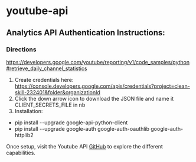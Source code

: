 # youtube-api

## Analytics API Authentication Instructions:

### Directions
https://developers.google.com/youtube/reporting/v1/code_samples/python#retrieve_daily_channel_statistics

1. Create credentials here: https://console.developers.google.com/apis/credentials?project=clean-skill-232401&folder&organizationId
2. Click the down arrow icon to download the JSON file and name it CLIENT_SECRETS_FILE in nb
3. Installation:
  - pip install --upgrade google-api-python-client
  - pip install --upgrade google-auth google-auth-oauthlib google-auth-httplib2

Once setup, visit the Youtube API [GitHub](https://github.com/youtube/api-samples/tree/master/python) to explore the different capabilities.

